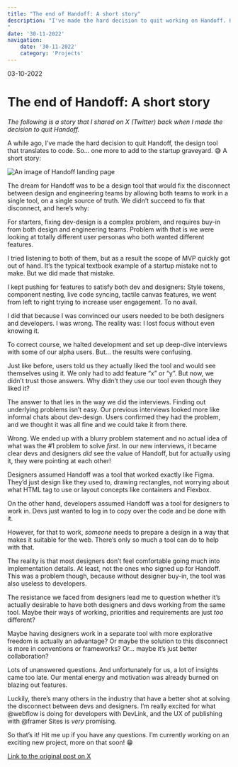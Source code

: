 ```yaml
---
title: "The end of Handoff: A short story"
description: "I've made the hard decision to quit working on Handoff. Here's my learnings.
"
date: '30-11-2022'
navigation:
    date: '30-11-2022'
    category: 'Projects'
---
```


03-10-2022

# The end of Handoff: A short story

_The following is a story that I shared on X (Twitter) back when I made the decision to quit Handoff._

A while ago, I’ve made the hard decision to quit Handoff, the design tool that translates to code. So... one more to add to the startup graveyard. 😅 A short story:

![An image of Handoff landing page](/stories/FizYIlCXwAAcrzQ.jpeg)

The dream for Handoff was to be a design tool that would fix the disconnect between design and engineering teams by allowing both teams to work in a single tool, on a single source of truth. We didn’t succeed to fix that disconnect, and here’s why:

For starters, fixing dev-design is a complex problem, and requires buy-in from both design and engineering teams. Problem with that is we were looking at totally different user personas who both wanted different features.

I tried listening to both of them, but as a result the scope of MVP quickly got out of hand. It’s the typical textbook example of a startup mistake not to make. But we did made that mistake.

I kept pushing for features to satisfy both dev and designers: Style tokens, component nesting, live code syncing, tactile canvas features, we went from left to right trying to increase user engagement. To no avail.

I did that because I was convinced our users needed to be both designers and developers. I was wrong. The reality was: I lost focus without even knowing it.

To correct course, we halted development and set up deep-dive interviews with some of our alpha users. But... the results were confusing.

Just like before, users told us they actually liked the tool and would see themselves using it. We only had to add feature “x” or “y”. But now, we didn’t trust those answers. Why didn’t they use our tool even though they liked it?

The answer to that lies in the way we did the interviews. Finding out underlying problems isn’t easy. Our previous interviews looked more like informal chats about dev-design. Users confirmed they had the problem, and we thought it was all fine and we could take it from there.

Wrong. We ended up with a blurry problem statement and no actual idea of what was the #1 problem to solve _first_. In our new interviews, it became clear devs and designers _did_ see the value of Handoff, but for actually using it, they were pointing at each other!

Designers assumed Handoff was a tool that worked exactly like Figma. They’d just design like they used to, drawing rectangles, not worrying about what HTML tag to use or layout concepts like containers and Flexbox.

On the other hand, developers assumed Handoff was a tool for designers to work in. Devs just wanted to log in to copy over the code and be done with it.

However, for that to work, _someone_ needs to prepare a design in a way that makes it suitable for the web. There’s only so much a tool can do to help with that.

The reality is that most designers don’t feel comfortable going much into implementation details. At least, not the ones who signed up for Handoff. This was a problem though, because without designer buy-in, the tool was also useless to developers.

The resistance we faced from designers lead me to question whether it’s actually desirable to have both designers and devs working from the same tool. Maybe their ways of working, priorities and requirements are just _too_ different?

Maybe having designers work in a separate tool with more explorative freedom is actually an advantage? Or maybe the solution to this disconnect is more in conventions or frameworks? Or... maybe it’s just better collaboration?

Lots of unanswered questions. And unfortunately for us, a lot of insights came too late. Our mental energy and motivation was already burned on blazing out features.

Luckily, there’s many others in the industry that have a better shot at solving the disconnect between devs and designers. I’m really excited for what
@webflow is doing for developers with DevLink, and the UX of publishing with
@framer Sites is _very_ promising.

So that’s it! Hit me up if you have any questions. I’m currently working on an exciting new project, more on that soon! 😁

[Link to the original post on X](https://twitter.com/NvdB31/status/1597892281876779008)
